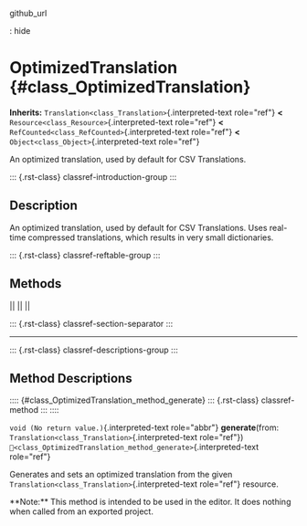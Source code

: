 github_url

:   hide

# OptimizedTranslation {#class_OptimizedTranslation}

**Inherits:** `Translation<class_Translation>`{.interpreted-text
role="ref"} **\<** `Resource<class_Resource>`{.interpreted-text
role="ref"} **\<** `RefCounted<class_RefCounted>`{.interpreted-text
role="ref"} **\<** `Object<class_Object>`{.interpreted-text role="ref"}

An optimized translation, used by default for CSV Translations.

::: {.rst-class}
classref-introduction-group
:::

## Description

An optimized translation, used by default for CSV Translations. Uses
real-time compressed translations, which results in very small
dictionaries.

::: {.rst-class}
classref-reftable-group
:::

## Methods

||
||
||

::: {.rst-class}
classref-section-separator
:::

------------------------------------------------------------------------

::: {.rst-class}
classref-descriptions-group
:::

## Method Descriptions

:::: {#class_OptimizedTranslation_method_generate}
::: {.rst-class}
classref-method
:::
::::

`void (No return value.)`{.interpreted-text role="abbr"}
**generate**(from: `Translation<class_Translation>`{.interpreted-text
role="ref"})
`🔗<class_OptimizedTranslation_method_generate>`{.interpreted-text
role="ref"}

Generates and sets an optimized translation from the given
`Translation<class_Translation>`{.interpreted-text role="ref"} resource.

\*\*Note:\*\* This method is intended to be used in the editor. It does
nothing when called from an exported project.
